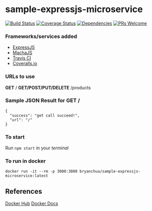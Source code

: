 # sample-expressjs-microservice

[![Build Status](https://travis-ci.org/ykbryan/sample-expressjs-microservice.svg?branch=master)](https://travis-ci.org/ykbryan/sample-expressjs-microservice) [![Coverage Status](https://coveralls.io/repos/github/ykbryan/sample-expressjs-microservice/badge.svg?branch=master)](https://coveralls.io/github/ykbryan/sample-expressjs-microservice?branch=master) [![Dependencies](https://david-dm.org/ykbryan/sample-expressjs-microservice/status.svg)](https://david-dm.org/ykbryan/sample-expressjs-microservice/status.svg) [![PRs Welcome](https://img.shields.io/badge/PRs-welcome-brightgreen.svg?style=flat-square)](https://github.com/ykbryan/sample-expressjs-microservice/compare?expand=1)

### Frameworks/services added

* [ExpressJS](https://expressjs.com)
* [MachaJS](https://mochajs.org)
* [Travis CI](https://travis-ci.org/)
* [Coveralls.io](https://coveralls.io/)

### URLs to use

**GET** /
**GET/POST/PUT/DELETE** /products

### Sample JSON Result for GET /

```
{
  "success": "get call succeed!",
  "url": "/"
}
```
### To start

Run `npm start` in your *terminal*

### To run in docker

`docker run -it --rm -p 3000:3000 bryanchua/sample-expressjs-microservice:latest`

## References

[Docker Hub](https://hub.docker.com/r/bryanchua/sample-expressjs-microservice/)
[Docker Docs](https://docs.docker.com/get-started/part2/#run-the-app)
